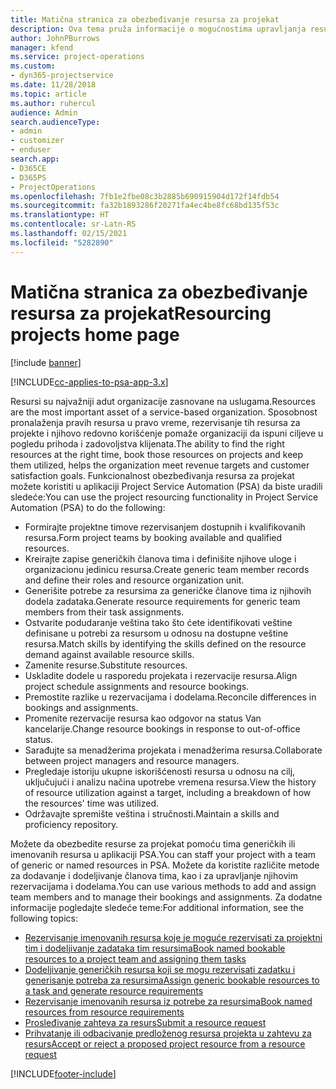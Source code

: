 ```yaml
---
title: Matična stranica za obezbeđivanje resursa za projekat
description: Ova tema pruža informacije o mogućnostima upravljanja resursima u aplikaciji Project Service Automation (PSA) za Dynamics 365.
author: JohnPBurrows
manager: kfend
ms.service: project-operations
ms.custom:
- dyn365-projectservice
ms.date: 11/28/2018
ms.topic: article
ms.author: ruhercul
audience: Admin
search.audienceType:
- admin
- customizer
- enduser
search.app:
- D365CE
- D365PS
- ProjectOperations
ms.openlocfilehash: 7fb1e2fbe08c3b2885b690915904d172f14fdb54
ms.sourcegitcommit: fa32b1893286f20271fa4ec4be8fc68bd135f53c
ms.translationtype: HT
ms.contentlocale: sr-Latn-RS
ms.lasthandoff: 02/15/2021
ms.locfileid: "5282890"
---
```

# <a name="resourcing-projects-home-page"></a><span data-ttu-id="01a92-103">Matična stranica za obezbeđivanje resursa za projekat</span><span class="sxs-lookup"><span data-stu-id="01a92-103">Resourcing projects home page</span></span>

[!include [banner](../includes/psa-now-project-operations.md)]

[!INCLUDE[cc-applies-to-psa-app-3.x](../includes/cc-applies-to-psa-app-3x.md)]

<span data-ttu-id="01a92-104">Resursi su najvažniji adut organizacije zasnovane na uslugama.</span><span class="sxs-lookup"><span data-stu-id="01a92-104">Resources are the most important asset of a service-based organization.</span></span> <span data-ttu-id="01a92-105">Sposobnost pronalaženja pravih resursa u pravo vreme, rezervisanje tih resursa za projekte i njihovo redovno korišćenje pomaže organizaciji da ispuni ciljeve u pogledu prihoda i zadovoljstva klijenata.</span><span class="sxs-lookup"><span data-stu-id="01a92-105">The ability to find the right resources at the right time, book those resources on projects and keep them utilized, helps the organization meet revenue targets and customer satisfaction goals.</span></span> <span data-ttu-id="01a92-106">Funkcionalnost obezbeđivanja resursa za projekat možete koristiti u aplikaciji Project Service Automation (PSA) da biste uradili sledeće:</span><span class="sxs-lookup"><span data-stu-id="01a92-106">You can use the project resourcing functionality in Project Service Automation (PSA) to do the following:</span></span>

- <span data-ttu-id="01a92-107">Formirajte projektne timove rezervisanjem dostupnih i kvalifikovanih resursa.</span><span class="sxs-lookup"><span data-stu-id="01a92-107">Form project teams by booking available and qualified resources.</span></span>
- <span data-ttu-id="01a92-108">Kreirajte zapise generičkih članova tima i definišite njihove uloge i organizacionu jedinicu resursa.</span><span class="sxs-lookup"><span data-stu-id="01a92-108">Create generic team member records and define their roles and resource organization unit.</span></span>
- <span data-ttu-id="01a92-109">Generišite potrebe za resursima za generičke članove tima iz njihovih dodela zadataka.</span><span class="sxs-lookup"><span data-stu-id="01a92-109">Generate resource requirements for generic team members from their task assignments.</span></span>
- <span data-ttu-id="01a92-110">Ostvarite podudaranje veština tako što ćete identifikovati veštine definisane u potrebi za resursom u odnosu na dostupne veštine resursa.</span><span class="sxs-lookup"><span data-stu-id="01a92-110">Match skills by identifying the skills defined on the resource demand against available resource skills.</span></span>
- <span data-ttu-id="01a92-111">Zamenite resurse.</span><span class="sxs-lookup"><span data-stu-id="01a92-111">Substitute resources.</span></span>
- <span data-ttu-id="01a92-112">Uskladite dodele u rasporedu projekata i rezervacije resursa.</span><span class="sxs-lookup"><span data-stu-id="01a92-112">Align project schedule assignments and resource bookings.</span></span>
- <span data-ttu-id="01a92-113">Premostite razlike u rezervacijama i dodelama.</span><span class="sxs-lookup"><span data-stu-id="01a92-113">Reconcile differences in bookings and assignments.</span></span>
- <span data-ttu-id="01a92-114">Promenite rezervacije resursa kao odgovor na status Van kancelarije.</span><span class="sxs-lookup"><span data-stu-id="01a92-114">Change resource bookings in response to out-of-office status.</span></span>
- <span data-ttu-id="01a92-115">Sarađujte sa menadžerima projekata i menadžerima resursa.</span><span class="sxs-lookup"><span data-stu-id="01a92-115">Collaborate between project managers and resource managers.</span></span>
- <span data-ttu-id="01a92-116">Pregledaje istoriju ukupne iskorišćenosti resursa u odnosu na cilj, uključujući i analizu načina upotrebe vremena resursa.</span><span class="sxs-lookup"><span data-stu-id="01a92-116">View the history of resource utilization against a target, including a breakdown of how the resources' time was utilized.</span></span>
- <span data-ttu-id="01a92-117">Održavajte spremište veština i stručnosti.</span><span class="sxs-lookup"><span data-stu-id="01a92-117">Maintain a skills and proficiency repository.</span></span>


<span data-ttu-id="01a92-118">Možete da obezbedite resurse za projekat pomoću tima generičkih ili imenovanih resursa u aplikaciji PSA.</span><span class="sxs-lookup"><span data-stu-id="01a92-118">You can staff your project with a team of generic or named resources in PSA.</span></span> <span data-ttu-id="01a92-119">Možete da koristite različite metode za dodavanje i dodeljivanje članova tima, kao i za upravljanje njihovim rezervacijama i dodelama.</span><span class="sxs-lookup"><span data-stu-id="01a92-119">You can use various methods to add and assign team members and to manage their bookings and assignments.</span></span> <span data-ttu-id="01a92-120">Za dodatne informacije pogledajte sledeće teme:</span><span class="sxs-lookup"><span data-stu-id="01a92-120">For additional information, see the following topics:</span></span>

- [<span data-ttu-id="01a92-121">Rezervisanje imenovanih resursa koje je moguće rezervisati za projektni tim i dodeljivanje zadataka tim resursima</span><span class="sxs-lookup"><span data-stu-id="01a92-121">Book named bookable resources to a project team and assigning them tasks</span></span>](assign-named-bookable-resource.md)
- [<span data-ttu-id="01a92-122">Dodeljivanje generičkih resursa koji se mogu rezervisati zadatku i generisanje potreba za resursima</span><span class="sxs-lookup"><span data-stu-id="01a92-122">Assign generic bookable resources to a task and generate resource requirements</span></span>](assign-generic-bookable-resource.md)
- [<span data-ttu-id="01a92-123">Rezervisanje imenovanih resursa iz potrebe za resursima</span><span class="sxs-lookup"><span data-stu-id="01a92-123">Book named resources from resource requirements</span></span>](book-named-resource.md)
- [<span data-ttu-id="01a92-124">Prosleđivanje zahteva za resurs</span><span class="sxs-lookup"><span data-stu-id="01a92-124">Submit a resource request</span></span>](submit-resource-request.md)
- [<span data-ttu-id="01a92-125">Prihvatanje ili odbacivanje predloženog resursa projekta u zahtevu za resurs</span><span class="sxs-lookup"><span data-stu-id="01a92-125">Accept or reject a proposed project resource from a resource request</span></span>](accept-reject-proposed-resource.md)


[!INCLUDE[footer-include](../includes/footer-banner.md)]